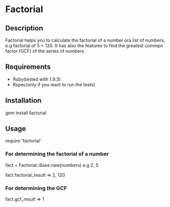 Factorial
=============

Description
------------
Factorial helps you to calculate the factorial of a number ora list of numbers. e.g factorial of 5 = 120. It has also the features to find the greatest commpn factor (GCF) of the series of numbers.

Requirements
------------

*   Ruby(tested with 1.9.3)
*   Rspec(only if you want to run the tests)

Installation
------------

 gem install factorial



Usage
------------
   require 'factorial'

### For determining the factorial of a number

  fact = Factorial::Base.new(numbers) e.g 2, 5

  fact.factorial_result => 2, 120

### For determining the GCF

   fact.gcf_result => 1